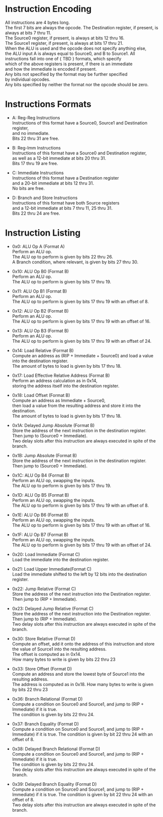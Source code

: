 # Instruction Encoding
All instructions are 4 bytes long.  
The first 7 bits are always the opcode.
The Destination register, if present, is always at bits 7 thru 11.  
The Source0 register, if present, is always at bits 12 thru 16.  
The Source1 register, if present, is always at bits 17 thru 21.  
When the ALU is used and the opcode does not specify anything else,  
the ALU input A is always equal to Source0, and B to Source1.
All instructions fall into one of { TBD } formats, which specify  
which of the above registers is present, if there is an immediate  
and how the immediate is encoded if present.  
Any bits not specified by the format may be further specified  
by individual opcodes.  
Any bits specified by neither the format nor the opcode should be zero.


# Instructions Formats
- A: Reg-Reg Instructions  
    Instructions of this format have a Source0, Source1 and Destination register,  
    and no immediate.  
    Bits 22 thru 31 are free.

- B: Reg-Imm Instructions  
    Instructions of this format have a Source0 and Destination register,  
    as well as a 12-bit immediate at bits 20 thru 31.  
    Bits 17 thru 19 are free.

- C: Immediate Instructions  
    Instructions of this format have a Destination register  
    and a 20-bit immediate at bits 12 thru 31.  
    No bits are free.

- D: Branch and Store Instructions  
    Instructions of this format have both Source registers  
    and a 12-bit immediate at bits 7 thru 11, 25 thru 31.  
    Bits 22 thru 24 are free.

# Instruction Listing
- 0x0: ALU Op A (Format A)  
    Perform an ALU op.  
    The ALU op to perform is given by bits 22 thru 26.  
    A Branch condition, where relevant, is given by bits 27 thru 30.

- 0x10: ALU Op B0 (Format B)  
    Perform an ALU op.  
    The ALU op to perform is given by bits 17 thru 19.

- 0x11: ALU Op B1 (Format B)  
    Perform an ALU op.  
    The ALU op to perform is given by bits 17 thru 19 with an offset of 8.

- 0x12: ALU Op B2 (Format B)  
    Perform an ALU op.  
    The ALU op to perform is given by bits 17 thru 19 with an offset of 16.

- 0x13: ALU Op B3 (Format B)  
    Perform an ALU op.  
    The ALU op to perform is given by bits 17 thru 19 with an offset of 24.

- 0x14: Load Relative (Format B)  
    Compute an address as (RIP + Immediate + Source0)
    and load a value into the destination register.  
    The amount of bytes to load is given by bits 17 thru 18.

- 0x17: Load Effective Relative Address (Format B)  
    Perform an address calculation as in 0x14,  
    storing the address itself into the destination register.

- 0x18: Load Offset (Format B)  
    Compute an address as Immediate + Source0,  
    then load a value from the resulting address and store it into the destination.  
    The amount of bytes to load is given by bits 17 thru 18.

- 0x1A: Delayed Jump Absolute (Format B)  
    Store the address of the next instruction in the destination register.  
    Then jump to (Source0 + Immediate).  
    Two delay slots after this instruction are always executed in spite of the branch.

- 0x1B: Jump Absolute (Format B)  
    Store the address of the next instruction in the destination register.  
    Then jump to (Source0 + Immediate).

- 0x1C: ALU Op B4 (Format B)  
    Perform an ALU op, swapping the inputs.  
    The ALU op to perform is given by bits 17 thru 19.

- 0x1D: ALU Op B5 (Format B)  
    Perform an ALU op, swapping the inputs.  
    The ALU op to perform is given by bits 17 thru 19 with an offset of 8.

- 0x1E: ALU Op B6 (Format B)  
    Perform an ALU op, swapping the inputs.  
    The ALU op to perform is given by bits 17 thru 19 with an offset of 16.

- 0x1F: ALU Op B7 (Format B)  
    Perform an ALU op, swapping the inputs.  
    The ALU op to perform is given by bits 17 thru 19 with an offset of 24.

- 0x20: Load Immediate (Format C)  
    Load the immediate into the destination register.

- 0x21: Load Upper Immediate(Format C)  
    Load the immediate shifted to the left by 12 bits into the destination register.

- 0x22: Jump Relative (Format C)  
    Store the address of the next instruction into the Destination register.  
    Then jump to (RIP + Immediate).

- 0x23: Delayed Jump Relative (Format C)  
    Store the address of the next instruction into the Destination register.  
    Then jump to (RIP + Immediate).  
    Two delay slots after this instruction are always executed in spite of the branch.

- 0x30: Store Relative (Format D)  
    Compute an offset, add it onto the address of this instruction
    and store the value of Source1 into the resulting address.  
    The offset is computed as in 0x14.  
    How many bytes to write is given by bits 22 thru 23

- 0x33: Store Offset (Format D)  
    Compute an address and store the lowest byte of Source1 into the resulting address.  
    The address is computed as in 0x18.
    How many bytes to write is given by bits 22 thru 23

- 0x36: Branch Relational (Format D)  
    Compute a condition on Source0 and Source1, and jump to (RIP + Immediate) if it is true.  
    The condition is given by bits 22 thru 24.

- 0x37: Branch Equality (Format D)  
    Compute a condition on Source0 and Source1, and jump to (RIP + Immediate) if it is true.
    The condition is given by bit 22 thru 24 with an offset of 8.

- 0x38: Delayed Branch Relational (Format D)  
    Compute a condition on Source0 and Source1, and jump to (RIP + Immediate) if it is true.  
    The condition is given by bits 22 thru 24.  
    Two delay slots after this instruction are always executed in spite of the branch.

- 0x39: Delayed Branch Equality (Format D)  
    Compute a condition on Source0 and Source1, and jump to (RIP + Immediate) if it is true.
    The condition is given by bit 22 thru 24 with an offset of 8.  
    Two delay slots after this instruction are always executed in spite of the branch.

